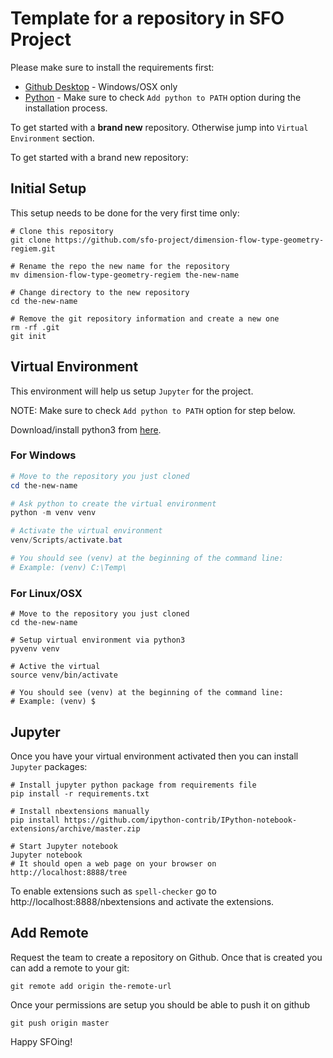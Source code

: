 # Template for a repository in SFO Project

Please make sure to install the requirements first:
- [Github Desktop](https://desktop.github.com/) - Windows/OSX only
- [Python](https://www.python.org/downloads/) - Make sure to check `Add python to PATH` option during the installation process.

To get started with a **brand new** repository. Otherwise jump into `Virtual Environment` section.

To get started with a brand new repository:

## Initial Setup
This setup needs to be done for the very first time only:

```shell
# Clone this repository
git clone https://github.com/sfo-project/dimension-flow-type-geometry-regiem.git

# Rename the repo the new name for the repository
mv dimension-flow-type-geometry-regiem the-new-name

# Change directory to the new repository
cd the-new-name

# Remove the git repository information and create a new one
rm -rf .git
git init
```

## Virtual Environment
This environment will help us setup `Jupyter` for the project.

NOTE: Make sure to check `Add python to PATH` option for step below.

Download/install python3 from [here](https://www.python.org/downloads/).

### For Windows
```powershell
# Move to the repository you just cloned
cd the-new-name

# Ask python to create the virtual environment
python -m venv venv

# Activate the virtual environment
venv/Scripts/activate.bat

# You should see (venv) at the beginning of the command line:
# Example: (venv) C:\Temp\
```

### For Linux/OSX
```shell
# Move to the repository you just cloned
cd the-new-name

# Setup virtual environment via python3
pyvenv venv

# Active the virtual
source venv/bin/activate

# You should see (venv) at the beginning of the command line:
# Example: (venv) $
```

## Jupyter
Once you have your virtual environment activated then you can install `Jupyter` packages:

```shell
# Install jupyter python package from requirements file
pip install -r requirements.txt

# Install nbextensions manually
pip install https://github.com/ipython-contrib/IPython-notebook-extensions/archive/master.zip

# Start Jupyter notebook
Jupyter notebook
# It should open a web page on your browser on http://localhost:8888/tree
```

To enable extensions such as `spell-checker` go to http://localhost:8888/nbextensions and activate the extensions.

## Add Remote
Request the team to create a repository on Github. Once that is created you can add a remote to your git:
```shell
git remote add origin the-remote-url
```

Once your permissions are setup you should be able to push it on github
```shell
git push origin master
```

Happy SFOing!

